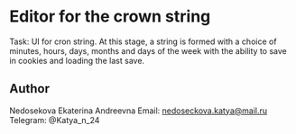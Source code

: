 # Editor for the crown string

Task: UI for cron string. At this stage, a string is formed with a choice of minutes, hours, days, months and days of the week with the ability to save in cookies and loading the last save.

## Author
Nedosekova Ekaterina Andreevna
Email: nedoseckova.katya@mail.ru
Telegram: @Katya_n_24